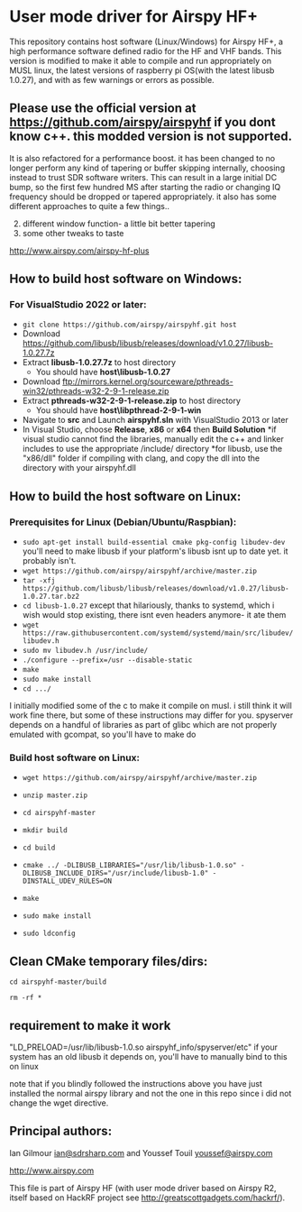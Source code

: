 # User mode driver for Airspy HF+ 

This repository contains host software (Linux/Windows) for Airspy HF+, a high performance software defined radio for the HF and VHF bands. This version is modified to make it able to compile and run appropriately on MUSL linux, the latest versions of raspberry pi OS(with the latest libusb 1.0.27), and with as few warnings or errors as possible.

## Please use the official version at https://github.com/airspy/airspyhf if you dont know c++. this modded version is not supported.


It is also refactored for a performance boost.
it has been changed to no longer perform any kind of tapering or buffer skipping internally, choosing instead to trust SDR software writers. This can result in a large initial DC bump, so the first few hundred MS after starting the radio or changing IQ frequency should be dropped or tapered appropriately. it also has some different approaches to quite a few things..

2. different window function- a little bit better tapering
3. some other tweaks to taste

http://www.airspy.com/airspy-hf-plus

## How to build host software on Windows:

### For VisualStudio 2022 or later:

* `git clone https://github.com/airspy/airspyhf.git host`
* Download https://github.com/libusb/libusb/releases/download/v1.0.27/libusb-1.0.27.7z
* Extract **libusb-1.0.27.7z** to host directory
  * You should have **host\libusb-1.0.27**
* Download ftp://mirrors.kernel.org/sourceware/pthreads-win32/pthreads-w32-2-9-1-release.zip
* Extract **pthreads-w32-2-9-1-release.zip** to host directory
  * You should have **host\libpthread-2-9-1-win**
* Navigate to **src** and Launch **airspyhf.sln** with VisualStudio 2013 or later
* In Visual Studio, choose **Release**, **x86** or **x64** then **Build Solution**
*if visual studio cannot find the libraries, manually edit the c++ and linker includes to use the appropriate /include/ directory
*for libusb, use the "x86/dll" folder if compiling with clang, and copy the dll into the directory with your airspyhf.dll

## How to build the host software on Linux:

### Prerequisites for Linux (Debian/Ubuntu/Raspbian):


* `sudo apt-get install build-essential cmake pkg-config libudev-dev` 
you'll need to make libusb if your platform's libusb isnt up to date yet. it probably isn't.
* `wget https://github.com/airspy/airspyhf/archive/master.zip`
* `tar -xfj https://github.com/libusb/libusb/releases/download/v1.0.27/libusb-1.0.27.tar.bz2`
* `cd libusb-1.0.27`
except that hilariously, thanks to systemd, which i wish would stop existing, there isnt even headers anymore- it ate them
* `wget https://raw.githubusercontent.com/systemd/systemd/main/src/libudev/libudev.h`
* `sudo mv libudev.h /usr/include/`
* `./configure --prefix=/usr --disable-static`
* `make`
* `sudo make install`
* `cd .../`

I initially modified some of the c to make it compile on musl. i still think it will work fine there, but some of these instructions may differ for you.
spyserver depends on a handful of libraries as part of glibc which are not properly emulated with gcompat, so you'll have to make do
### Build host software on Linux:

* `wget https://github.com/airspy/airspyhf/archive/master.zip`

* `unzip master.zip`

* `cd airspyhf-master`

* `mkdir build`

* `cd build`
* `cmake ../ -DLIBUSB_LIBRARIES="/usr/lib/libusb-1.0.so" -DLIBUSB_INCLUDE_DIRS="/usr/include/libusb-1.0" -DINSTALL_UDEV_RULES=ON`
* `make`
* `sudo make install`
* `sudo ldconfig`

## Clean CMake temporary files/dirs:

`cd airspyhf-master/build`

`rm -rf *`

## requirement to make it work
"LD_PRELOAD=/usr/lib/libusb-1.0.so airspyhf_info/spyserver/etc" if your system has an old libusb it depends on, you'll have to manually bind to this on linux


note that if you blindly followed the instructions above you have just installed the normal airspy library and not the one in this repo since i did not change the wget directive. 

## Principal authors:

Ian Gilmour <ian@sdrsharp.com> and Youssef Touil <youssef@airspy.com> 


http://www.airspy.com

This file is part of Airspy HF (with user mode driver based on Airspy R2, itself based on HackRF project see http://greatscottgadgets.com/hackrf/).
